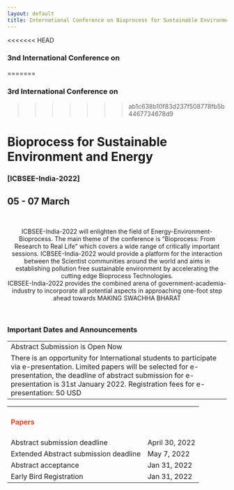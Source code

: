 ```yaml
---
layout: default
title: International Conference on Bioprocess for Sustainable Environment and Energy
---
```

<<<<<<< HEAD
### 3nd International Conference on
=======
### 3rd International Conference on
>>>>>>> ab1c638b10f83d237f508778fb5b4467734678d9
# Bioprocess for Sustainable Environment and Energy
### [ICBSEE-India-2022]
## 05 - 07 March
<br>
<p style="text-align:center;">ICBSEE-India-2022 will enlighten the field of Energy-Environment-Bioprocess. The main theme of the conference is “Bioprocess: From Research to Real Life" which covers a wide range of critically important sessions. ICBSEE-India-2022 would provide a platform for the interaction between the Scientist communities around the world and aims in establishing pollution free sustainable environment by accelerating the cutting edge Bioprocess Technologies.
<br>
ICBSEE-India-2022 provides the combined arena of government-academia-industry to incorporate all potential aspects in approaching one-foot step ahead towards MAKING SWACHHA BHARAT</p>
<br>

<h3>Important Dates and Announcements</h3>

<table class="dutab anot" rules=none>
    <tr class="mubx">
        <td>Abstract Submission is Open Now</td>
    </tr>
    <tr class="mubx">
        <td>There is an opportunity for International students to participate via e-presentation. Limited papers will be selected for e-presentation, the deadline of abstract submission for e-presentation is 31st January 2022. Registration fees for e-presentation: 50 USD</td>
    </tr>
</table>

<table class="dutab" rules=none>
    <tr class="mubx">
        <td><h4><span style="color:#DB442A">Papers</span></h4></td>
        <td> </td>
    </tr>
    <tr class="mubx">
        <td>Abstract submission deadline</td>
        <td> April 30, 2022 </td>
    </tr>
    <tr class="mubx">
        <td>Extended Abstract submission deadline</td>
        <td> May 7, 2022 </td>
    </tr>
    <tr class="mubx">
        <td>Abstract acceptance</td>
        <td> Jan 31, 2022 </td>
    </tr>
    <tr class="mubx">
        <td>Early Bird Registration</td>
        <td> Jan 31, 2022 </td>
    </tr>
</table>


<br>

<br>
